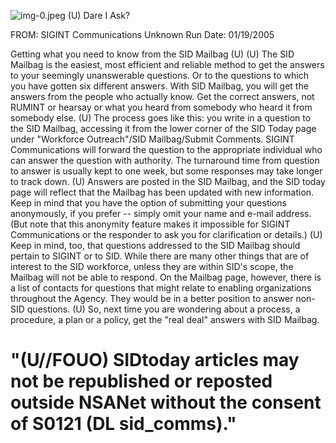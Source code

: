 ![img-0.jpeg](img-0.jpeg)
(U) Dare I Ask?

FROM: SIGINT Communications
Unknown
Run Date: 01/19/2005

Getting what you need to know from the SID Mailbag (U)
(U) The SID Mailbag is the easiest, most efficient and reliable method to get the answers to your seemingly unanswerable questions. Or to the questions to which you have gotten six different answers. With SID Mailbag, you will get the answers from the people who actually know. Get the correct answers, not RUMINT or hearsay or what you heard from somebody who heard it from somebody else.
(U) The process goes like this: you write in a question to the SID Mailbag, accessing it from the lower corner of the SID Today page under "Workforce Outreach"/SID Mailbag/Submit Comments. SIGINT Communications will forward the question to the appropriate individual who can answer the question with authority. The turnaround time from question to answer is usually kept to one week, but some responses may take longer to track down.
(U) Answers are posted in the SID Mailbag, and the SID today page will reflect that the Mailbag has been updated with new information. Keep in mind that you have the option of submitting your questions anonymously, if you prefer -- simply omit your name and e-mail address. (But note that this anonymity feature makes it impossible for SIGINT Communications or the responder to ask you for clarification or details.)
(U) Keep in mind, too, that questions addressed to the SID Mailbag should pertain to SIGINT or to SID. While there are many other things that are of interest to the SID workforce, unless they are within SID's scope, the Mailbag will not be able to respond. On the Mailbag page, however, there is a list of contacts for questions that might relate to enabling organizations throughout the Agency. They would be in a better position to answer non-SID questions.
(U) So, next time you are wondering about a process, a procedure, a plan or a policy, get the "real deal" answers with SID Mailbag.

# "(U//FOUO) SIDtoday articles may not be republished or reposted outside NSANet without the consent of S0121 (DL sid_comms)."
